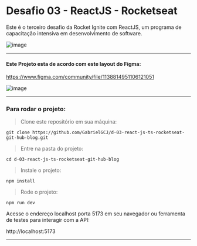 # Desafio 03 - ReactJS - Rocketseat
Este é o terceiro desafio da Rocket Ignite com ReactJS, um programa de capacitação intensiva em desenvolvimento de software.


![image](https://github.com/GabrielGCJ/ignite/assets/91347602/7b21310b-45a4-4794-80c0-bc4f4e65f244)


----

#### Este Projeto esta de acordo com este layout do Figma:

https://www.figma.com/community/file/1138814951106121051

![image](https://github.com/GabrielGCJ/d-03-react-js-ts-rocketseat-git-hub-blog/assets/91347602/292b40e4-667a-4958-b00d-d5da2c697a96)

-----

### Para rodar o projeto:

>Clone este repositório em sua máquina:

```
git clone https://github.com/GabrielGCJ/d-03-react-js-ts-rocketseat-git-hub-blog.git
```

>Entre na pasta do projeto:

```
cd d-03-react-js-ts-rocketseat-git-hub-blog
```

>Instale o projeto:

```
npm install
```

>Rode o projeto:

```
npm run dev
```

Acesse o endereço localhost porta 5173 em seu navegador ou ferramenta de testes para interagir com a API:

http://localhost:5173

---------
